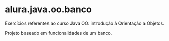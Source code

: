 # alura.java.oo.banco

Exercícios referentes ao curso Java OO: introdução à Orientação a Objetos. 

Projeto baseado em funcionalidades de um banco.
